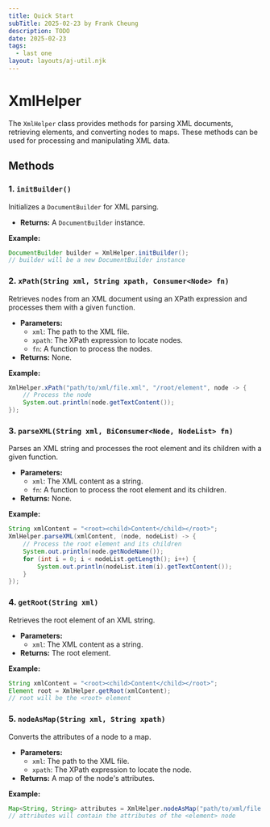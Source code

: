 ```yaml
---
title: Quick Start
subTitle: 2025-02-23 by Frank Cheung
description: TODO
date: 2025-02-23
tags:
  - last one
layout: layouts/aj-util.njk
---
```


# XmlHelper

The `XmlHelper` class provides methods for parsing XML documents, retrieving elements, and converting nodes to maps.
These methods can be used for processing and manipulating XML data.

## Methods

### 1. `initBuilder()`

Initializes a `DocumentBuilder` for XML parsing.

* **Returns:** A `DocumentBuilder` instance.

**Example:**

```java
DocumentBuilder builder = XmlHelper.initBuilder();
// builder will be a new DocumentBuilder instance
```

### 2. `xPath(String xml, String xpath, Consumer<Node> fn)`

Retrieves nodes from an XML document using an XPath expression and processes them with a given function.

* **Parameters:**
    * `xml`: The path to the XML file.
    * `xpath`: The XPath expression to locate nodes.
    * `fn`: A function to process the nodes.
* **Returns:** None.

**Example:**

```java
XmlHelper.xPath("path/to/xml/file.xml", "/root/element", node -> {
    // Process the node
    System.out.println(node.getTextContent());
});
```

### 3. `parseXML(String xml, BiConsumer<Node, NodeList> fn)`

Parses an XML string and processes the root element and its children with a given function.

* **Parameters:**
    * `xml`: The XML content as a string.
    * `fn`: A function to process the root element and its children.
* **Returns:** None.

**Example:**

```java
String xmlContent = "<root><child>Content</child></root>";
XmlHelper.parseXML(xmlContent, (node, nodeList) -> {
    // Process the root element and its children
    System.out.println(node.getNodeName());
    for (int i = 0; i < nodeList.getLength(); i++) {
        System.out.println(nodeList.item(i).getTextContent());
    }
});
```

### 4. `getRoot(String xml)`

Retrieves the root element of an XML string.

* **Parameters:**
    * `xml`: The XML content as a string.
* **Returns:** The root element.

**Example:**

```java
String xmlContent = "<root><child>Content</child></root>";
Element root = XmlHelper.getRoot(xmlContent);
// root will be the <root> element
```

### 5. `nodeAsMap(String xml, String xpath)`

Converts the attributes of a node to a map.

* **Parameters:**
    * `xml`: The path to the XML file.
    * `xpath`: The XPath expression to locate the node.
* **Returns:** A map of the node's attributes.

**Example:**

```java
Map<String, String> attributes = XmlHelper.nodeAsMap("path/to/xml/file.xml", "/root/element");
// attributes will contain the attributes of the <element> node
```